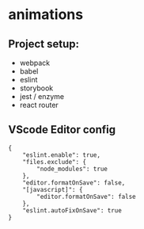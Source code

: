 # animations

## Project setup:
 - webpack
 - babel
 - eslint
 - storybook
 - jest / enzyme
 - react router

## VScode Editor config
```
{
    "eslint.enable": true,
    "files.exclude": {
        "node_modules": true
    },
    "editor.formatOnSave": false,
    "[javascript]": {
        "editor.formatOnSave": false
    },
    "eslint.autoFixOnSave": true
}
```
